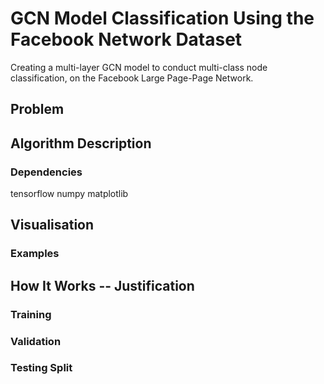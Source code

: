 # GCN Model Classification Using the Facebook Network Dataset
Creating a multi-layer GCN model to conduct multi-class node classification, on the Facebook Large Page-Page Network.

## Problem

## Algorithm Description


### Dependencies
tensorflow
numpy
matplotlib


## Visualisation


### Examples


## How It Works -- Justification

### Training


### Validation


### Testing Split
